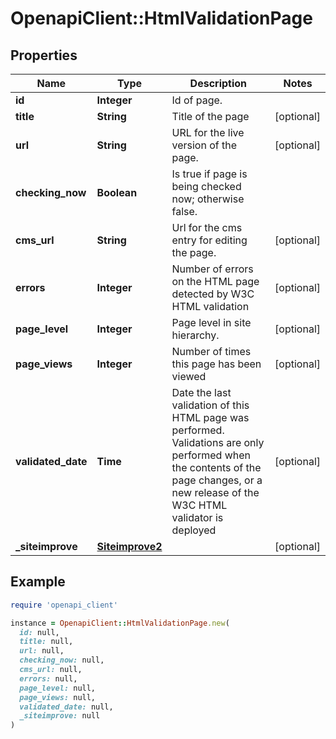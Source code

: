 # OpenapiClient::HtmlValidationPage

## Properties

| Name | Type | Description | Notes |
| ---- | ---- | ----------- | ----- |
| **id** | **Integer** | Id of page. |  |
| **title** | **String** | Title of the page | [optional] |
| **url** | **String** | URL for the live version of the page. | [optional] |
| **checking_now** | **Boolean** | Is true if page is being checked now; otherwise false. |  |
| **cms_url** | **String** | Url for the cms entry for editing the page. | [optional] |
| **errors** | **Integer** | Number of errors on the HTML page detected by W3C HTML validation | [optional] |
| **page_level** | **Integer** | Page level in site hierarchy. | [optional] |
| **page_views** | **Integer** | Number of times this page has been viewed | [optional] |
| **validated_date** | **Time** | Date the last validation of this HTML page was performed. Validations are only performed when the contents of the page changes, or a new release of the W3C HTML validator is deployed | [optional] |
| **_siteimprove** | [**Siteimprove2**](Siteimprove2.md) |  | [optional] |

## Example

```ruby
require 'openapi_client'

instance = OpenapiClient::HtmlValidationPage.new(
  id: null,
  title: null,
  url: null,
  checking_now: null,
  cms_url: null,
  errors: null,
  page_level: null,
  page_views: null,
  validated_date: null,
  _siteimprove: null
)
```

